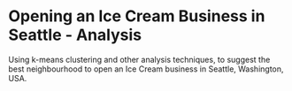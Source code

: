 # Opening an Ice Cream Business in Seattle - Analysis
Using k-means clustering and other analysis techniques, to suggest the best neighbourhood to open an Ice Cream business in Seattle, Washington, USA.
